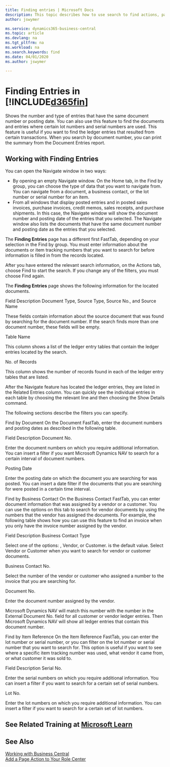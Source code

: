 ```yaml
---
title: Finding entries | Microsoft Docs
description: This topic describes how to use search to find actions, pages, reports, documentation, and data, as well as other apps and consulting services.
author: jswymer

ms.service: dynamics365-business-central
ms.topic: article
ms.devlang: na
ms.tgt_pltfrm: na
ms.workload: na
ms.search.keywords: find
ms.date: 04/01/2020
ms.author: jswymer

---
```

# Finding Entries in [!INCLUDE[d365fin](includes/d365fin_md.md)] 

Shows the number and type of entries that have the same document number or posting date. You can also use this feature to find the documents and entries where certain lot numbers and serial numbers are used. This feature is useful if you want to find the ledger entries that resulted from certain transactions. When you search by document number, you can print the summary from the Document Entries report.

## Working with Finding Entries
You can open the Navigate window in two ways:

- By opening an empty Navigate window. On the Home tab, in the Find by group, you can choose the type of data that you want to navigate from. You can navigate from a document, a business contact, or the lot number or serial number for an item.
- From all windows that display posted entries and in posted sales invoices, purchase invoices, credit memos, sales receipts, and purchase shipments. In this case, the Navigate window will show the document number and posting date of the entries that you selected. The Navigate window also lists the documents that have the same document number and posting date as the entries that you selected.

The **Finding Entries** page has a different first FastTab, depending on your selection in the Find by group. You must enter information about the documents or item tracking numbers that you want to search for before information is filled in from the records located.

After you have entered the relevant search information, on the Actions tab, choose Find to start the search. If you change any of the filters, you must choose Find again.

The **Finding Entries** page shows the following information for the located documents.

Field    Description
Document Type, Source Type, Source No., and Source Name

These fields contain information about the source document that was found by searching for the document number. If the search finds more than one document number, these fields will be empty.

Table Name

This column shows a list of the ledger entry tables that contain the ledger entries located by the search.

No. of Records

This column shows the number of records found in each of the ledger entry tables that are listed.

After the Navigate feature has located the ledger entries, they are listed in the Related Entries column. You can quickly see the individual entries in each table by choosing the relevant line and then choosing the Show Details command.

The following sections describe the filters you can specify.

Find by Document
On the Document FastTab, enter the document numbers and posting dates as described in the following table.

Field    Description
Document No.

Enter the document numbers on which you require additional information. You can insert a filter if you want Microsoft Dynamics NAV to search for a certain interval of document numbers.

Posting Date

Enter the posting date on which the document you are searching for was posted. You can insert a date filter if the documents that you are searching for were posted in a certain time interval.

Find by Business Contact
On the Business Contact FastTab, you can enter document information that was assigned by a vendor or a customer. You can use the options on this tab to search for vendor documents by using the numbers that the vendor has assigned the documents. For example, the following table shows how you can use this feature to find an invoice when you only have the invoice number assigned by the vendor.

Field    Description
Business Contact Type

Select one of the options: <Blank>, Vendor, or Customer. <Blank> is the default value. Select Vendor or Customer when you want to search for vendor or customer documents.

Business Contact No.

Select the number of the vendor or customer who assigned a number to the invoice that you are searching for.

Document No.

Enter the document number assigned by the vendor.

Microsoft Dynamics NAV will match this number with the number in the External Document No. field for all customer or vendor ledger entries. Then Microsoft Dynamics NAV will show all ledger entries that contain this document number.

Find by Item Reference
On the Item Reference FastTab, you can enter the lot number or serial number, or you can filter on the lot number or serial number that you want to search for. This option is useful if you want to see where a specific item tracking number was used, what vendor it came from, or what customer it was sold to.

Field    Description
Serial No.

Enter the serial numbers on which you require additional information. You can insert a filter if you want to search for a certain set of serial numbers.

Lot No.

Enter the lot numbers on which you require additional information. You can insert a filter if you want to search for a certain set of lot numbers.


## See Related Training at [Microsoft Learn](/learn/modules/user-interface-dynamics-365-business-central/index)

## See Also
[Working with Business Central](ui-work-product.md)  
[Add a Page Action to Your Role Center](ui-bookmarks.md)
